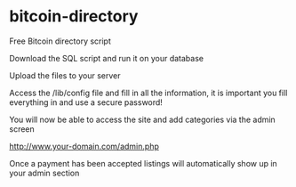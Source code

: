 bitcoin-directory
=================

Free Bitcoin directory script

Download the SQL script and run it on your database

Upload the files to your server 

Access the /lib/config file and fill in all the information, it is important you fill everything in and use a secure password!

You will now be able to access the site and add categories via the admin screen

http://www.your-domain.com/admin.php

Once a payment has been accepted listings will automatically show up in your admin section
